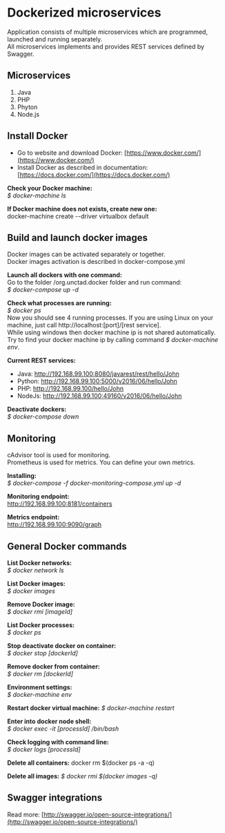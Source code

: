 # Dockerized microservices 
Application consists of multiple microservices which are programmed, launched and running separately.  
All microservices implements and provides REST services defined by Swagger.

## Microservices
1. Java
2. PHP
3. Phyton
4. Node.js

## Install Docker
* Go to website and download Docker: [https://www.docker.com/](https://www.docker.com/)
* Install Docker as described in documentation: [https://docs.docker.com/](https://docs.docker.com/)

**Check your Docker machine:**  
_$ docker-machine ls_

**If Docker machine does not exists, create new one:**  
docker-machine create --driver virtualbox default


## Build and launch docker images
Docker images can be activated separately or together.  
Docker images activation is described in docker-compose.yml

**Launch all dockers with one command:**  
Go to the folder /org.unctad.docker folder and run command:  
_$ docker-compose up -d_

**Check what processes are running:**  
_$ docker ps_  
Now you should see 4 running processes.
If you are using Linux on your machine, just call http://localhost:[port]/[rest service].  
While using windows then docker machine ip is not shared automatically.
Try to find your docker machine ip by calling command _$ docker-machine env_.  

**Current REST services:**
* Java: http://192.168.99.100:8080/javarest/rest/hello/John
* Python: http://192.168.99.100:5000/v2016/06/hello/John
* PHP: http://192.168.99.100/hello/John
* NodeJs: http://192.168.99.100:49160/v2016/06/hello/John

**Deactivate dockers:**  
_$ docker-compose down_

## Monitoring
cAdvisor tool is used for monitoring.  
Prometheus is used for metrics. You can define your own metrics.

**Installing:**  
_$ docker-compose -f docker-monitoring-compose.yml up -d_

**Monitoring endpoint:**  
http://192.168.99.100:8181/containers

**Metrics endpoint:**  
http://192.168.99.100:9090/graph

## General Docker commands
**List Docker networks:**  
_$ docker network ls_

**List Docker images:**  
_$ docker images_

**Remove Docker image:**  
_$ docker rmi [imageId]_

**List Docker processes:**   
_$ docker ps_

**Stop deactivate docker on container:**  
_$ docker stop [dockerId]_

**Remove docker from container:**  
_$ docker rm [dockerId]_

**Environment settings:**    
_$ docker-machine env_

**Restart docker virtual machine:** 
_$ docker-machine restart_

**Enter into docker node shell:**  
_$ docker exec -it [processId] /bin/bash_

**Check logging with command line:**    
_$ docker logs [processId]_

**Delete all containers:**
docker rm $(docker ps -a -q)

**Delete all images:**
_$ docker rmi $(docker images -q)_

## Swagger integrations
Read more: [http://swagger.io/open-source-integrations/](http://swagger.io/open-source-integrations/)


